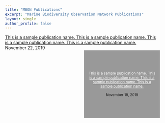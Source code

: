 ```yaml
---
title: "MBON Publications"
excerpt: "Marine Biodiversity Observation Network Publications"
layout: single
author_profile: false
---
```


<div id="news-tile">
<a href="">This is a sample publication name. This is a sample publication name. This is a sample publication name. This is a sample publication name. </a><br>November 22, 2019

</div>

<div style="width: 45%; float: right; height: 200px; padding: 10px; display: flex; justify-content: center; flex-direction: column; background-color: #999; text-align: center; font-size: smaller;">
<a style="color: white;" href="">This is a sample publication name. This is a sample publication name. This is a sample publication name. This is a sample publication name. </a><br>November 19, 2019


</div>

<div style="clear: both;"></div>
